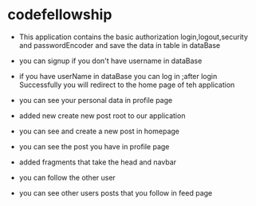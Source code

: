 # codefellowship

- This application contains the basic authorization login,logout,security and passwordEncoder and save the data in table in dataBase
- you can signup if you don't have username in dataBase
- if you have userName in dataBase you can log in ;after login Successfully you will redirect to the home page of teh application 
- you can see your personal data in profile page 

- added new create new post root to our application 
- you can see and create a new post in homepage 
- you can see the post you have in profile page 


- added fragments that take the head and navbar
- you can  follow the other user 
- you can see other users posts that you follow in feed page

